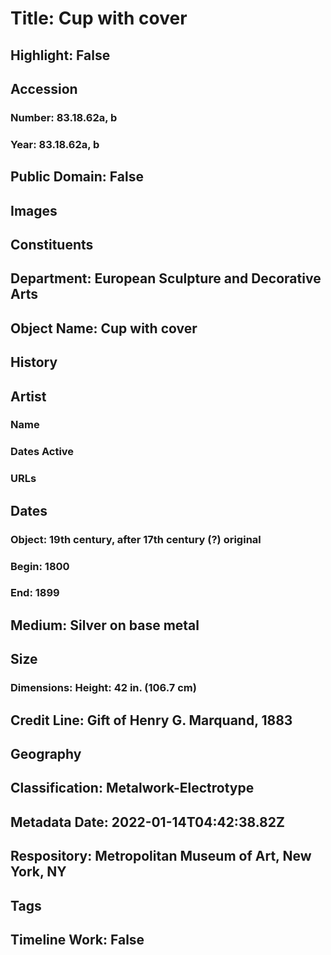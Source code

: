 # Title: Cup with cover
## Highlight: False
## Accession
### Number: 83.18.62a, b
### Year: 83.18.62a, b
## Public Domain: False
## Images
## Constituents
## Department: European Sculpture and Decorative Arts
## Object Name: Cup with cover
## History
## Artist
### Name
### Dates Active
### URLs
## Dates
### Object: 19th century, after 17th century (?) original
### Begin: 1800
### End: 1899
## Medium: Silver on base metal
## Size
### Dimensions: Height: 42 in. (106.7 cm)
## Credit Line: Gift of Henry G. Marquand, 1883
## Geography
## Classification: Metalwork-Electrotype
## Metadata Date: 2022-01-14T04:42:38.82Z
## Respository: Metropolitan Museum of Art, New York, NY
## Tags
## Timeline Work: False